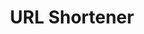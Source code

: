 ---
title: 'URL Shortener'
description: 'Create clean, short links for easier sharing and tracking.'
icon: '🔗'
href: '/tools/url-shortener'
isFeatured: true
---